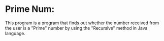 # Prime Num:
This program is a program that finds out whether the number received from the user is a "Prime" number by using the "Recursive" method in Java language.
